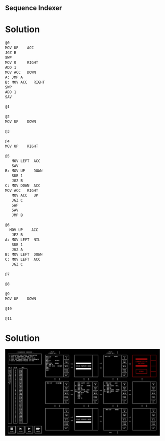 ## Sequence Indexer

# Solution

```
@0
MOV UP    ACC
JGZ B
SWP
MOV 0     RIGHT
ADD 1
MOV ACC   DOWN
A: JMP A
B: MOV ACC   RIGHT
SWP
ADD 1
SAV

@1

@2
MOV UP    DOWN

@3

@4
MOV UP    RIGHT

@5
   MOV LEFT  ACC
   SAV
B: MOV UP    DOWN
   SUB 1
   JGZ B
C: MOV DOWN  ACC
MOV ACC   RIGHT
   MOV ACC   UP
   JGZ C
   SWP
   SAV
   JMP B
   
@6
  MOV UP    ACC
   JEZ B
A: MOV LEFT  NIL
   SUB 1
   JGZ A
B: MOV LEFT  DOWN
C: MOV LEFT  ACC
   JGZ C
   
@7

@8

@9
MOV UP    DOWN

@10

@11

```

# Solution

![](/assets/images/2022-11-13-10-38-24.png)